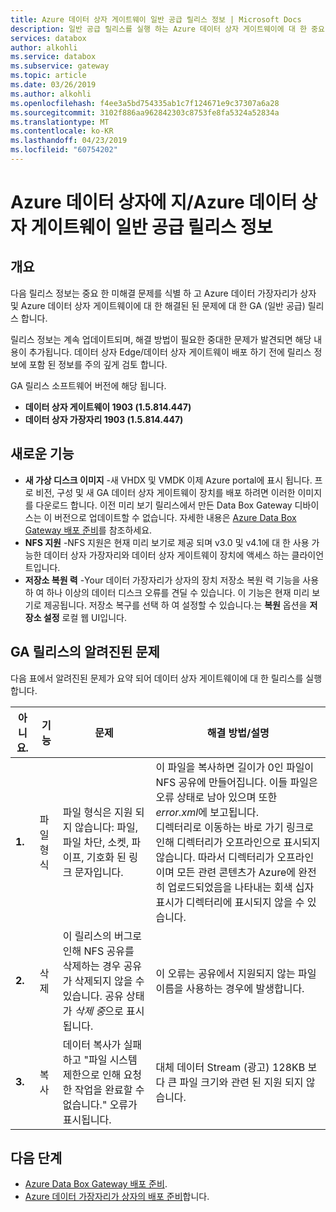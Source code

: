 ```yaml
---
title: Azure 데이터 상자 게이트웨이 일반 공급 릴리스 정보 | Microsoft Docs
description: 일반 공급 릴리스를 실행 하는 Azure 데이터 상자 게이트웨이에 대 한 중요 한 미해결 문제 및 해결책을 설명 합니다.
services: databox
author: alkohli
ms.service: databox
ms.subservice: gateway
ms.topic: article
ms.date: 03/26/2019
ms.author: alkohli
ms.openlocfilehash: f4ee3a5bd754335ab1c7f124671e9c37307a6a28
ms.sourcegitcommit: 3102f886aa962842303c8753fe8fa5324a52834a
ms.translationtype: MT
ms.contentlocale: ko-KR
ms.lasthandoff: 04/23/2019
ms.locfileid: "60754202"
---
```

# <a name="azure-data-box-edgeazure-data-box-gateway-general-availability-release-notes"></a>Azure 데이터 상자에 지/Azure 데이터 상자 게이트웨이 일반 공급 릴리스 정보

## <a name="overview"></a>개요

다음 릴리스 정보는 중요 한 미해결 문제를 식별 하 고 Azure 데이터 가장자리가 상자 및 Azure 데이터 상자 게이트웨이에 대 한 해결된 된 문제에 대 한 GA (일반 공급) 릴리스 합니다.

릴리스 정보는 계속 업데이트되며, 해결 방법이 필요한 중대한 문제가 발견되면 해당 내용이 추가됩니다. 데이터 상자 Edge/데이터 상자 게이트웨이 배포 하기 전에 릴리스 정보에 포함 된 정보를 주의 깊게 검토 합니다.

GA 릴리스 소프트웨어 버전에 해당 됩니다.

- **데이터 상자 게이트웨이 1903 (1.5.814.447)**
- **데이터 상자 가장자리 1903 (1.5.814.447)**


## <a name="whats-new"></a>새로운 기능

- **새 가상 디스크 이미지** -새 VHDX 및 VMDK 이제 Azure portal에 표시 됩니다. 프로 비전, 구성 및 새 GA 데이터 상자 게이트웨이 장치를 배포 하려면 이러한 이미지를 다운로드 합니다. 이전 미리 보기 릴리스에서 만든 Data Box Gateway 디바이스는 이 버전으로 업데이트할 수 없습니다. 자세한 내용은 [Azure Data Box Gateway 배포 준비](data-box-gateway-deploy-prep.md)를 참조하세요.
- **NFS 지원** -NFS 지원은 현재 미리 보기로 제공 되며 v3.0 및 v4.1에 대 한 사용 가능한 데이터 상자 가장자리와 데이터 상자 게이트웨이 장치에 액세스 하는 클라이언트입니다.
- **저장소 복원 력** -Your 데이터 가장자리가 상자의 장치 저장소 복원 력 기능을 사용 하 여 하나 이상의 데이터 디스크 오류를 견딜 수 있습니다. 이 기능은 현재 미리 보기로 제공됩니다. 저장소 복구를 선택 하 여 설정할 수 있습니다.는 **복원** 옵션을 **저장소 설정** 로컬 웹 UI입니다.


## <a name="known-issues-in-ga-release"></a>GA 릴리스의 알려진된 문제

다음 표에서 알려진된 문제가 요약 되어 데이터 상자 게이트웨이에 대 한 릴리스를 실행 합니다.

| 아니요. | 기능 | 문제 | 해결 방법/설명 |
| --- | --- | --- | --- |
| **1.** |파일 형식 | 파일 형식은 지원 되지 않습니다: 파일, 파일 차단, 소켓, 파이프, 기호화 된 링크 문자입니다.  |이 파일을 복사하면 길이가 0인 파일이 NFS 공유에 만들어집니다. 이들 파일은 오류 상태로 남아 있으며 또한 *error.xml*에 보고됩니다. <br> 디렉터리로 이동하는 바로 가기 링크로 인해 디렉터리가 오프라인으로 표시되지 않습니다. 따라서 디렉터리가 오프라인이며 모든 관련 콘텐츠가 Azure에 완전히 업로드되었음을 나타내는 회색 십자 표시가 디렉터리에 표시되지 않을 수 있습니다. |
| **2.** |삭제 | 이 릴리스의 버그로 인해 NFS 공유를 삭제하는 경우 공유가 삭제되지 않을 수 있습니다. 공유 상태가 *삭제 중*으로 표시됩니다.  |이 오류는 공유에서 지원되지 않는 파일 이름을 사용하는 경우에 발생합니다. |
| **3.** |복사 | 데이터 복사가 실패하고  "파일 시스템 제한으로 인해 요청한 작업을 완료할 수 없습니다." 오류가 표시됩니다.  |대체 데이터 Stream (광고) 128KB 보다 큰 파일 크기와 관련 된 지원 되지 않습니다.   |


## <a name="next-steps"></a>다음 단계

- [Azure Data Box Gateway 배포 준비](data-box-gateway-deploy-prep.md).
- [Azure 데이터 가장자리가 상자의 배포 준비](data-box-edge-deploy-prep.md)합니다.
